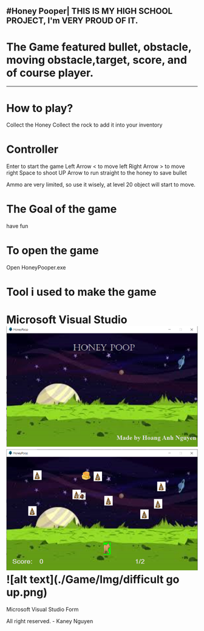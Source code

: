 #Honey Pooper| THIS IS MY HIGH SCHOOL PROJECT, I'm VERY PROUD OF IT.
----------------------------------------------------------
# The Game featured bullet, obstacle, moving obstacle,target, score, and of course player.
----------------------------------------------------------
# How to play?
Collect the Honey
Collect the rock to add it into your inventory
# Controller
Enter to start the game
Left Arrow < to move left
Right Arrow > to move right
Space to shoot
UP Arrow to run straight to the honey to save bullet

Ammo are very limited, so use it wisely, at level 20 object will start to move. 

# The Goal of the game
have fun

# To open the game
Open HoneyPooper.exe

# Tool i used to make the game


Microsoft Visual Studio
![alt text](./Game/Img/Menu.png)
![alt text](./Game/Img/GamePlay.png)
![alt text](./Game/Img/difficult go up.png)
=======
Microsoft Visual Studio Form

All right reserved. - Kaney Nguyen
